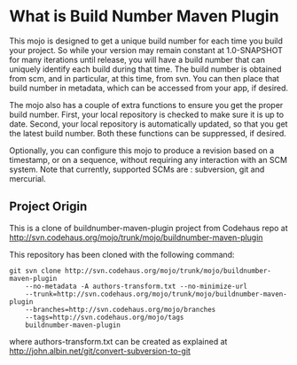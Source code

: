 What is Build Number Maven Plugin
================================
This mojo is designed to get a unique build number for each time you build your project. So while your version may remain constant at 1.0-SNAPSHOT for many iterations until release, you will have a build number that can uniquely identify each build during that time. The build number is obtained from scm, and in particular, at this time, from svn. You can then place that build number in metadata, which can be accessed from your app, if desired.

The mojo also has a couple of extra functions to ensure you get the proper build number. First, your local repository is checked to make sure it is up to date. Second, your local repository is automatically updated, so that you get the latest build number. Both these functions can be suppressed, if desired.

Optionally, you can configure this mojo to produce a revision based on a timestamp, or on a sequence, without requiring any interaction with an SCM system. Note that currently, supported SCMs are : subversion, git and mercurial.

## Project Origin

This is a clone of buildnumber-maven-plugin project from Codehaus repo at http://svn.codehaus.org/mojo/trunk/mojo/buildnumber-maven-plugin

This repository has been cloned with the following command:

	git svn clone http://svn.codehaus.org/mojo/trunk/mojo/buildnumber-maven-plugin 
		--no-metadata -A authors-transform.txt --no-minimize-url 
		--trunk=http://svn.codehaus.org/mojo/trunk/mojo/buildnumber-maven-plugin 
		--branches=http://svn.codehaus.org/mojo/branches 
		--tags=http://svn.codehaus.org/mojo/tags 
		buildnumber-maven-plugin

where authors-transform.txt can be created as explained at http://john.albin.net/git/convert-subversion-to-git

